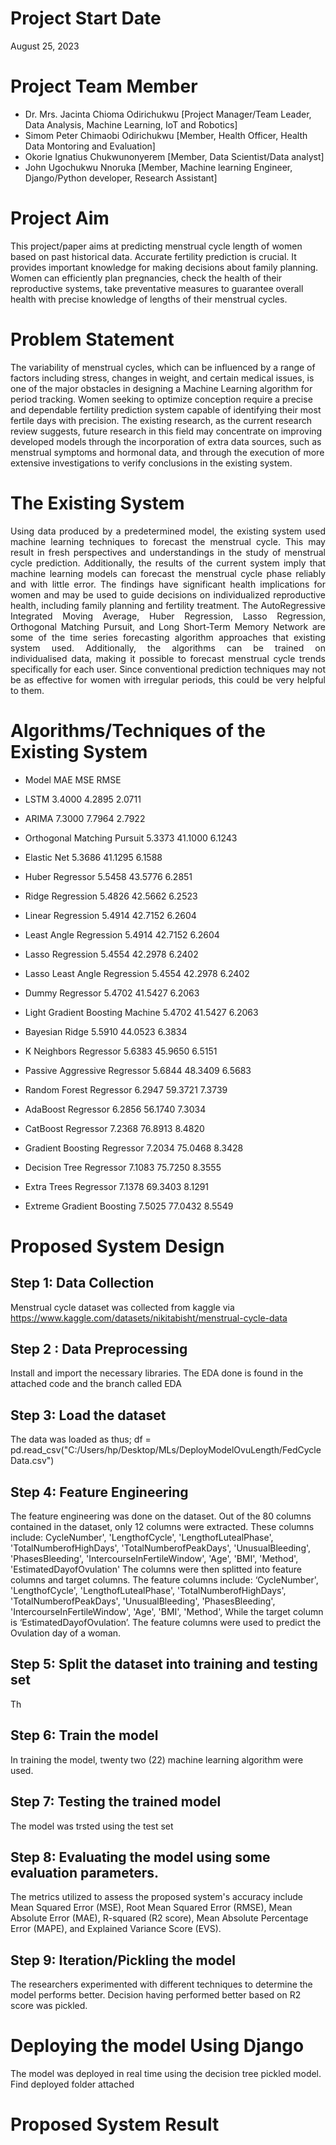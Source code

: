 # Project Start Date
August 25, 2023

# Project Team Member

* Dr. Mrs. Jacinta Chioma Odirichukwu [Project Manager/Team Leader, Data Analysis, Machine Learning, IoT and Robotics]
* Simom Peter Chimaobi Odirichukwu    [Member, Health Officer, Health Data Montoring and Evaluation]
* Okorie Ignatius Chukwunonyerem
[Member, Data Scientist/Data analyst]
* John Ugochukwu Nnoruka [Member, Machine learning Engineer, Django/Python developer, Research Assistant]

  
# Project Aim

This project/paper aims at predicting menstrual cycle length of women based on past historical data. Accurate fertility prediction is crucial. It provides important knowledge for making decisions about family planning. Women can efficiently plan pregnancies, check the health of their reproductive systems, take preventative measures to guarantee overall health with precise knowledge of lengths of their menstrual cycles. 


# Problem Statement

The variability of menstrual cycles, which can be influenced by a range of factors including stress, changes in weight, and certain medical issues, is one of the major obstacles in designing a Machine Learning algorithm for period tracking. Women seeking to optimize conception require a precise and dependable fertility prediction system capable of identifying their most fertile days with precision. 
The existing research, as the current research review suggests, future research in this field may concentrate on improving developed models through the incorporation of extra data sources, such as menstrual symptoms and hormonal data, and through the execution of more extensive investigations to verify conclusions in the existing system.


# The Existing System

<div style="text-align: justify"> 

Using data produced by a predetermined model, the existing system used machine learning techniques to forecast the menstrual cycle. This may result in fresh perspectives and understandings in the study of menstrual cycle prediction. Additionally, the results of the current system imply that machine learning models can forecast the menstrual cycle phase reliably and with little error. The findings have significant health implications for women and may be used to guide decisions on individualized reproductive health, including family planning and fertility treatment. 
The AutoRegressive Integrated Moving Average, Huber Regression, Lasso Regression, Orthogonal Matching Pursuit, and Long Short-Term Memory Network are some of the time series forecasting algorithm approaches that existing system used.
Additionally, the algorithms can be trained on individualised data, making it possible to forecast menstrual cycle trends specifically for each user. Since conventional prediction techniques may not be as effective for women with irregular periods, this could be very helpful to them.

</div>

# Algorithms/Techniques of the Existing System
* Model		                        MAE		        MSE		    RMSE

* LSTM 		                        3.4000 	    4.2895 	    2.0711 
* ARIMA                           7.3000      7.7964      2.7922 
* Orthogonal Matching Pursuit     5.3373      41.1000     6.1243 
* Elastic Net                     5.3686      41.1295     6.1588 
* Huber Regressor                 5.5458      43.5776     6.2851 
* Ridge Regression                5.4826      42.5662     6.2523 
* Linear Regression               5.4914      42.7152     6.2604 
* Least Angle Regression          5.4914      42.7152     6.2604 
* Lasso Regression                5.4554      42.2978     6.2402 
* Lasso Least Angle Regression    5.4554      42.2978     6.2402 
* Dummy Regressor                 5.4702      41.5427     6.2063 
* Light Gradient Boosting Machine 5.4702      41.5427     6.2063 
* Bayesian Ridge                  5.5910      44.0523     6.3834 
* K Neighbors Regressor           5.6383      45.9650     6.5151 
* Passive Aggressive Regressor    5.6844      48.3409     6.5683 
* Random Forest Regressor         6.2947      59.3721     7.3739 
* AdaBoost Regressor              6.2856      56.1740     7.3034 
* CatBoost Regressor              7.2368      76.8913     8.4820 
* Gradient Boosting Regressor     7.2034      75.0468     8.3428 
* Decision Tree Regressor         7.1083      75.7250     8.3555 
* Extra Trees Regressor           7.1378      69.3403     8.1291 
* Extreme Gradient Boosting       7.5025      77.0432     8.5549 

# Proposed System Design

## Step 1: Data Collection

Menstrual cycle dataset was collected from kaggle via https://www.kaggle.com/datasets/nikitabisht/menstrual-cycle-data

## Step 2 : Data Preprocessing
Install and import the necessary libraries.
The EDA done is found in the attached code and the branch called EDA


## Step 3: Load the dataset

The data was loaded as thus;
df = pd.read_csv("C:/Users/hp/Desktop/MLs/DeployModelOvuLength/FedCycleData.csv")

## Step 4: Feature Engineering
The feature engineering was done on the dataset. Out of the 80 columns contained in the dataset, only 12 columns were extracted. These columns include: 
CycleNumber', 'LengthofCycle', 'LengthofLutealPhase',  'TotalNumberofHighDays', 'TotalNumberofPeakDays', 'UnusualBleeding', 'PhasesBleeding', 'IntercourseInFertileWindow', 'Age', 'BMI', 'Method', 'EstimatedDayofOvulation'
The columns were then splitted into feature columns and target columns. The feature columns include: ‘CycleNumber', 'LengthofCycle', 'LengthofLutealPhase',  'TotalNumberofHighDays', 'TotalNumberofPeakDays', 'UnusualBleeding', 'PhasesBleeding', 'IntercourseInFertileWindow', 'Age', 'BMI', 'Method', 
 While the target column is ‘EstimatedDayofOvulation’. The feature columns were used to predict the Ovulation day of a woman.

## Step 5: Split the dataset into training and testing set

Th
## Step 6: Train the model

In training the model, twenty two (22) machine learning algorithm were used.


## Step 7: Testing the trained model
The model was trsted using the test set



## Step 8: Evaluating the model using some evaluation parameters.

The metrics utilized to assess the proposed system's accuracy include Mean Squared Error (MSE), Root Mean Squared Error (RMSE), Mean Absolute Error (MAE), R-squared (R2 score), Mean Absolute Percentage Error (MAPE), and Explained Variance Score (EVS).

## Step 9: Iteration/Pickling the model
The researchers experimented with different techniques to determine the model performs better.
Decision having performed better based on R2 score was pickled.

# Deploying the model Using Django
The model was deployed in real time using the decision tree pickled model. Find deployed folder attached

# Proposed System Result 

